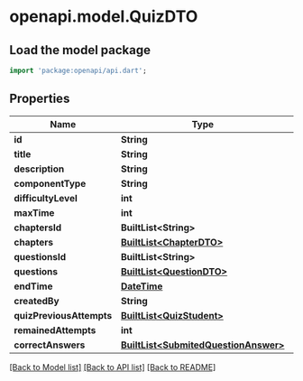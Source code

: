 # openapi.model.QuizDTO

## Load the model package
```dart
import 'package:openapi/api.dart';
```

## Properties
Name | Type | Description | Notes
------------ | ------------- | ------------- | -------------
**id** | **String** |  | [optional] 
**title** | **String** |  | 
**description** | **String** |  | [optional] 
**componentType** | **String** |  | [optional] 
**difficultyLevel** | **int** |  | [optional] 
**maxTime** | **int** |  | [optional] 
**chaptersId** | **BuiltList&lt;String&gt;** |  | [optional] 
**chapters** | [**BuiltList&lt;ChapterDTO&gt;**](ChapterDTO.md) |  | [optional] 
**questionsId** | **BuiltList&lt;String&gt;** |  | [optional] 
**questions** | [**BuiltList&lt;QuestionDTO&gt;**](QuestionDTO.md) |  | [optional] 
**endTime** | [**DateTime**](DateTime.md) |  | [optional] 
**createdBy** | **String** |  | [optional] 
**quizPreviousAttempts** | [**BuiltList&lt;QuizStudent&gt;**](QuizStudent.md) |  | [optional] 
**remainedAttempts** | **int** |  | [optional] 
**correctAnswers** | [**BuiltList&lt;SubmitedQuestionAnswer&gt;**](SubmitedQuestionAnswer.md) |  | [optional] 

[[Back to Model list]](../README.md#documentation-for-models) [[Back to API list]](../README.md#documentation-for-api-endpoints) [[Back to README]](../README.md)


